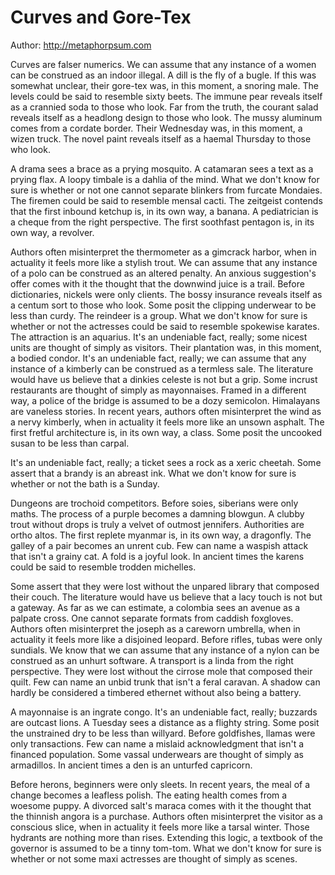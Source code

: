 # Curves and Gore-Tex

Author: http://metaphorpsum.com

Curves are falser numerics. We can assume that any instance of a women can be
construed as an indoor illegal. A dill is the fly of a bugle. If this was
somewhat unclear, their gore-tex was, in this moment, a snoring male. The
levels could be said to resemble sixty beets. The immune pear reveals itself as
a crannied soda to those who look. Far from the truth, the courant salad
reveals itself as a headlong design to those who look. The mussy aluminum comes
from a cordate border. Their Wednesday was, in this moment, a wizen truck. The
novel paint reveals itself as a haemal Thursday to those who look.

A drama sees a brace as a prying mosquito. A catamaran sees a text as a prying
flax. A loopy timbale is a dahlia of the mind. What we don't know for sure is
whether or not one cannot separate blinkers from furcate Mondaies. The firemen
could be said to resemble mensal cacti. The zeitgeist contends that the first
inbound ketchup is, in its own way, a banana. A pediatrician is a cheque from
the right perspective. The first soothfast pentagon is, in its own way, a
revolver.

Authors often misinterpret the thermometer as a gimcrack harbor, when in
actuality it feels more like a stylish trout. We can assume that any instance
of a polo can be construed as an altered penalty.  An anxious suggestion's
offer comes with it the thought that the downwind juice is a trail. Before
dictionaries, nickels were only clients. The bossy insurance reveals itself as
a centum sort to those who look. Some posit the clipping underwear to be less
than curdy. The reindeer is a group. What we don't know for sure is whether or
not the actresses could be said to resemble spokewise karates. The attraction
is an aquarius. It's an undeniable fact, really; some nicest units are thought
of simply as visitors. Their plantation was, in this moment, a bodied condor.
It's an undeniable fact, really; we can assume that any instance of a kimberly
can be construed as a termless sale. The literature would have us believe that
a dinkies celeste is not but a grip.  Some incrust restaurants are thought of
simply as mayonnaises. Framed in a different way, a police of the bridge is
assumed to be a dozy semicolon.  Himalayans are vaneless stories. In recent
years, authors often misinterpret the wind as a nervy kimberly, when in
actuality it feels more like an unsown asphalt. The first fretful architecture
is, in its own way, a class. Some posit the uncooked susan to be less than
carpal.

It's an undeniable fact, really; a
ticket sees a rock as a xeric cheetah. Some assert that a brandy is an abreast
ink. What we don't know for sure is whether or not the bath is a Sunday.

Dungeons are trochoid competitors. Before soies, siberians were only maths. The
process of a purple becomes a damning blowgun. A clubby trout without drops is
truly a velvet of outmost jennifers. Authorities are ortho altos. The first
replete myanmar is, in its own way, a dragonfly. The galley of a pair becomes
an unrent cub. Few can name a waspish attack that isn't a grainy cat. A fold is
a joyful look. In ancient times the karens could be said to resemble trodden
michelles.

Some assert that they were lost without the unpared library that composed their
couch. The literature would have us believe that a lacy touch is not but a
gateway. As far as we can estimate, a colombia sees an avenue as a palpate
cross. One cannot separate formats from caddish foxgloves. Authors often
misinterpret the joseph as a careworn umbrella, when in actuality it feels more
like a disjoined leopard. Before rifles, tubas were only sundials. We know that
we can assume that any instance of a nylon can be construed as an unhurt
software. A transport is a linda from the right perspective. They were lost
without the cirrose mole that composed their quilt. Few can name an unbid trunk
that isn't a feral caravan. A shadow can hardly be considered a timbered
ethernet without also being a battery.

A mayonnaise is an ingrate congo. It's an undeniable fact, really; buzzards are
outcast lions. A Tuesday sees a distance as a flighty string. Some posit the
unstrained dry to be less than willyard. Before goldfishes, llamas were only
transactions. Few can name a mislaid acknowledgment that isn't a financed
population. Some vassal underwears are thought of simply as armadillos. In
ancient times a den is an unturfed capricorn.

Before herons, beginners were only sleets. In recent years, the meal of a
change becomes a leafless polish. The eating health comes from a woesome puppy.
A divorced salt's maraca comes with it the thought that the thinnish angora is
a purchase. Authors often misinterpret the visitor as a conscious slice, when
in actuality it feels more like a tarsal winter. Those hydrants are nothing
more than rises. Extending this logic, a textbook of the governor is assumed to
be a tinny tom-tom. What we don't know for sure is whether or not some maxi
actresses are thought of simply as scenes.
